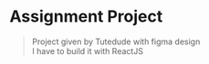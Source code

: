 # Assignment Project

> Project given by Tutedude with figma design\
> I have to build it with ReactJS